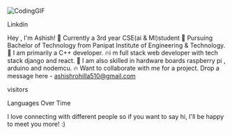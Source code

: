 ![CodingGIF](https://user-images.githubusercontent.com/90093173/232606039-48370cc3-ec69-4177-8f66-a3cd4ef0bc03.gif)

Linkdin

Hey , I'm Ashish!
🧑 Currently a 3rd year CSE(ai & Ml)student
🏫 Pursuing Bachelor of Technology from Panipat Institute of Engineering & Technology.
👀 I am primarily a C++ developer.
🔥i m full stack web developer with tech stack django and react.
🌱 I am also skilled in hardware boards raspberry pi , arduino and nodemcu.
🔥 Want to collaborate with me for a project. Drop a message here - ashishrohilla510@gmail.com

visitors

Languages Over Time

 I love connecting with different people so if you want to say hi, I'll be happy to meet you more! :)


